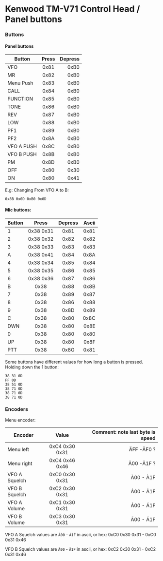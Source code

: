 # Kenwood TM-V71 Control Head / Panel buttons

### Buttons


#### Panel buttons
| Button     |  Press         |  Depress |
|------------|:--------------:|---------:|
| VFO        | 0x81           | 0xB0     |
| MR         | 0x82           | 0xB0     |
| Menu Push  | 0x83           | 0xB0     |
| CALL       | 0x84           | 0xB0     |
| FUNCTION   | 0x85           | 0xB0     |
| TONE       | 0x86           | 0xB0     |
| REV        | 0x87           | 0xB0     |
| LOW        | 0x88           | 0xB0     |
| PF1        | 0x89           | 0xB0     |
| PF2        | 0x8A           | 0xB0     |
| VFO A PUSH | 0x8C           | 0xB0     |
| VFO B PUSH | 0x8B           | 0xB0     |
| PM         | 0x8D           | 0xB0     |
| OFF        | 0x80           | 0x30     |
| ON         | 0x80           | 0x41     |


E.g: Changing From VFO A to B:
```
0x8B 0x0D 0xB0 0x0D
```

#### Mic buttons:

| Button |  Press    |  Depress |  Ascii   |
|--------|:---------:|:--------:|---------:|
| 1      | 0x38 0x31 | 0x81     | 0x81     |
| 2      | 0x38 0x32 | 0x82     | 0x82     |
| 3      | 0x38 0x33 | 0x83     | 0x83     |
| A      | 0x38 0x41 | 0x84     | 0x8A     |
| 4      | 0x38 0x34 | 0x85     | 0x84     |
| 5      | 0x38 0x35 | 0x86     | 0x85     |
| 6      | 0x38 0x36 | 0x87     | 0x86     |
| B      | 0x38      | 0x88     | 0x8B     |
| 7      | 0x38      | 0x89     | 0x87     |
| 8      | 0x38      | 0x86     | 0x88     |
| 9      | 0x38      | 0x8D     | 0x89     |
| C      | 0x38      | 0x80     | 0x8C     |
| DWN    | 0x38      | 0x80     | 0x8E     |
| 0      | 0x38      | 0x80     | 0x80     |
| UP     | 0x38      | 0x80     | 0x8F     |
| PTT    | 0x38      | 0x8G     | 0x81     |

Some buttons have different values for how long a button is pressed.
Holding down the 1 button:

```hexdump
38 31 0D
FF 0D
38 51 0D
38 71 0D
38 71 0D
38 71 0D
```


### Encoders

Menu encoder:

|    Encoder    |    Value       |  Comment: note last byte is speed            |
|---------------|:--------------:|---------------------------------------------:|
| Menu left     | 0xC4 0x30 0x31 | ÄFF -ÄF0 ?                                   |
| Menu right    | 0xC4 0x46 0x46 | Ä00 -Ä1F ?                                   |
| VFO A Squelch | 0xC0 0x30 0x31 | À00 - À1F                                    |
| VFO B Squelch | 0xC2 0x30 0x31 | Â00 - Â1F                                    |
| VFO A Volume  | 0xC1 0x30 0x31 | Á00 - Á1F                                    |
| VFO B Volume  | 0xC3 0x30 0x31 | Ã00 - Ã1F                                    |

VFO A  Squelch values are `À00` - `À1F` in ascii, or hex:
0xC0 0x30 0x31 - 0xC0 0x31 0x46

VFO B  Squelch values are `Â00` - `Â1F` in ascii, or hex:
0xC2 0x30 0x31 - 0xC2 0x31 0x46

